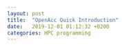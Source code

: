 ```yaml
---
layout: post
title:  "OpenAcc Quick Introduction"
date:   2019-12-01 01:12:32 +0200
categories: HPC programming
---
```


